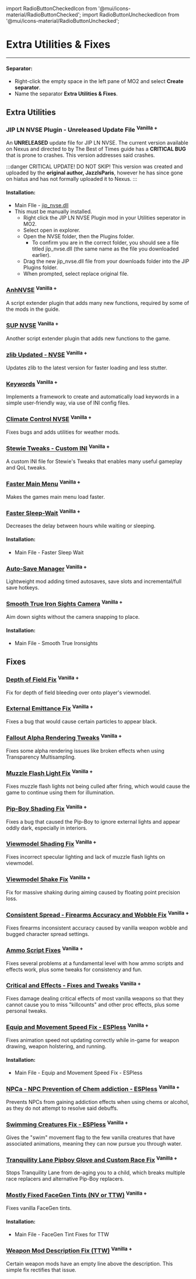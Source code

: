 ﻿import RadioButtonCheckedIcon from '@mui/icons-material/RadioButtonChecked';
import RadioButtonUncheckedIcon from '@mui/icons-material/RadioButtonUnchecked';

# Extra Utilities & Fixes

---

#### Separator:

- Right-click the empty space in the left pane of MO2 and select **Create separator**.
- Name the separator **Extra Utilities & Fixes**.

## Extra Utilities

### JIP LN NVSE Plugin - Unreleased Update File <sup>Vanilla +</sup>

An **UNRELEASED** update file for JIP LN NVSE. The current version available on Nexus and directed to by The Best of Times guide has a **CRITICAL BUG** that is prone to crashes. This version addresses said crashes. 

:::danger CRITICAL UPDATE! DO NOT SKIP!
This version was created and uploaded by the **original author, JazzIsParis**, however he has since gone on hiatus and has not formally uploaded it to Nexus.
:::

#### Installation:
- Main FIle - [jip_nvse.dll](https://drive.google.com/file/d/1NOyL4u6HPVUurtaX3P3XU13qeN3O6G_b/view?usp=drivesdk)
- This must be manually installed.
  - Right click the JIP LN NVSE Plugin mod in your Utilities seperator in MO2.
  - Select open in explorer.
  - Open the NVSE folder, then the Plugins folder. 
    - To confirm you are in the correct folder, you should see a file titled jip_nvse.dll (the same name as the file you downloaded earlier).
  - Drag the new jip_nvse.dll file from your downloads folder into the JIP Plugins folder.
  - When prompted, select replace original file.

### [AnhNVSE](https://www.nexusmods.com/newvegas/mods/74012) <sup>Vanilla +</sup>

A script extender plugin that adds many new functions, required by some of the mods in the guide. 

### [SUP NVSE](https://www.nexusmods.com/newvegas/mods/73160) <sup>Vanilla +</sup>

Another script extender plugin that adds new functions to the game. 

### [zlib Updated - NVSE](https://www.nexusmods.com/newvegas/mods/85267) <sup>Vanilla +</sup>

Updates zlib to the latest version for faster loading and less stutter.

### [Keywords](https://www.nexusmods.com/newvegas/mods/83088) <sup>Vanilla +</sup>

Implements a framework to create and automatically load keywords in a simple user-friendly way, via use of INI config files.

### [Climate Control NVSE](https://www.nexusmods.com/newvegas/mods/77205) <sup>Vanilla +</sup>

Fixes bugs and adds utilities for weather mods.

### [Stewie Tweaks - Custom INI](https://www.nexusmods.com/newvegas/mods/79005?tab=requirements&file_id=1000131285&nmm=1) <sup>Vanilla +</sup>

A custom INI file for Stewie's Tweaks that enables many useful gameplay and QoL tweaks.

### [Faster Main Menu](https://www.nexusmods.com/newvegas/mods/67811) <sup>Vanilla +</sup>

Makes the games main menu load faster.

### [Faster Sleep-Wait](https://www.nexusmods.com/newvegas/mods/66785) <sup>Vanilla +</sup>

Decreases the delay between hours while waiting or sleeping.

#### Installation:

- Main File - Faster Sleep Wait

### [Auto-Save Manager](https://www.nexusmods.com/newvegas/mods/67248) <sup>Vanilla +</sup>

Lightweight mod adding timed autosaves, save slots and incremental/full save hotkeys.

### [Smooth True Iron Sights Camera](https://www.nexusmods.com/newvegas/mods/69074) <sup>Vanilla +</sup>

Aim down sights without the camera snapping to place.

#### Installation:

- Main File - Smooth True Ironsights

## Fixes

### [Depth of Field Fix](https://www.nexusmods.com/newvegas/mods/81200) <sup>Vanilla +</sup>

Fix for depth of field bleeding over onto player's viewmodel.

### [External Emittance Fix](https://www.nexusmods.com/newvegas/mods/80443) <sup>Vanilla +</sup>

Fixes a bug that would cause certain particles to appear black.

### [Fallout Alpha Rendering Tweaks](https://www.nexusmods.com/newvegas/mods/80316) <sup>Vanilla +</sup>

Fixes some alpha rendering issues like broken effects when using Transparency Multisampling.

### [Muzzle Flash Light Fix](https://www.nexusmods.com/newvegas/mods/81201) <sup>Vanilla +</sup>

Fixes muzzle flash lights not being culled after firing, which would cause the game to continue using them for illumination.

### [Pip-Boy Shading Fix](https://www.nexusmods.com/newvegas/mods/77957) <sup>Vanilla +</sup>

Fixes a bug that caused the Pip-Boy to ignore external lights and appear oddly dark, especially in interiors.

### [Viewmodel Shading Fix](https://www.nexusmods.com/newvegas/mods/84781) <sup>Vanilla +</sup>

Fixes incorrect specular lighting and lack of muzzle flash lights on viewmodel.

### [Viewmodel Shake Fix](https://www.nexusmods.com/newvegas/mods/84443) <sup>Vanilla +</sup>

Fix for massive shaking during aiming caused by floating point precision loss.

### [Consistent Spread - Firearms Accuracy and Wobble Fix](https://www.nexusmods.com/newvegas/mods/77974) <sup>Vanilla +</sup>

Fixes firearms inconsistent accuracy caused by vanilla weapon wobble and bugged character spread settings.

### [Ammo Script Fixes](https://www.nexusmods.com/newvegas/mods/63997) <sup>Vanilla +</sup>

Fixes several problems at a fundamental level with how ammo scripts and effects work, plus some tweaks for consistency and fun.

### [Critical and Effects - Fixes and Tweaks](https://www.nexusmods.com/newvegas/mods/69200) <sup>Vanilla +</sup>

Fixes damage dealing critical effects of most vanilla weapons so that they cannot cause you to miss "killcounts" and other proc effects, plus some personal tweaks.

### [Equip and Movement Speed Fix - ESPless](https://www.nexusmods.com/newvegas/mods/71774) <sup>Vanilla +</sup>

Fixes animation speed not updating correctly while in-game for weapon drawing, weapon holstering, and running.

#### Installation:

- Main File - Equip and Movement Speed Fix - ESPless

### [NPCa - NPC Prevention of Chem addiction - ESPless](https://www.nexusmods.com/newvegas/mods/73622) <sup>Vanilla +</sup>

Prevents NPCs from gaining addiction effects when using chems or alcohol, as they do not attempt to resolve said debuffs.

### [Swimming Creatures Fix - ESPless](https://www.nexusmods.com/newvegas/mods/83094) <sup>Vanilla +</sup>

Gives the "swim" movement flag to the few vanilla creatures that have associated animations, meaning they can now pursue you through water.

### [Tranquility Lane Pipboy Glove and Custom Race Fix](https://www.nexusmods.com/newvegas/mods/77018) <sup>Vanilla +</sup>

Stops Tranquility Lane from de-aging you to a child, which breaks multiple race replacers and alternative Pip-Boy replacers.

### [Mostly Fixed FaceGen Tints (NV or TTW)](https://www.nexusmods.com/newvegas/mods/71577) <sup>Vanilla +</sup>

Fixes vanilla FaceGen tints.

#### Installation:

- Main File - FaceGen Tint Fixes for TTW

### [Weapon Mod Description Fix (TTW)](https://www.nexusmods.com/newvegas/mods/85957) <sup>Vanilla +</sup>

Certain weapon mods have an empty line above the description. This simple fix rectifies that issue.

